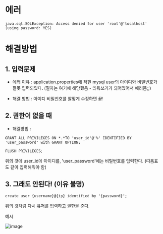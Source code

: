 # 에러
```
java.sql.SQLException: Access denied for user 'root'@'localhost' (using password: YES)
```

# 해결방법

## 1. 입력문제
- 에러 이유 : application.properties에 적힌 mysql user의 아이디와 비밀번호가 잘못 입력되있다. (필자는 여기에 해당했음 - 띄워쓰기가 되어있어서 에러뜸;;)

- 해결 방법 : 아이디 비밀번호를 알맞게 수정하면 끝!



## 2. 권한이 없을 때
- 해결방법 : 
```
GRANT ALL PRIVILEGES ON *.*TO 'user_id'@'%' IDENTIFIED BY 'user_password' with GRANT OPTION;

FLUSH PRIVILEGES;
```
위의 것에 user_id에 아이디를, 'user_password'에는 비밀번호를 입력한다. (따옴표도 같이 입력해줘야 함)

## 3. 그래도 안된다! (이유 불명)
```
create user {username}@{ip} identified by '{password}';
```
위의 것처럼 다시 유저를 입력하고 권한을 준다.


예시

![image](https://img1.daumcdn.net/thumb/R1280x0/?scode=mtistory2&fname=https%3A%2F%2Fblog.kakaocdn.net%2Fdn%2FpdOlE%2FbtrruoBcdGe%2FsIHitNKmktvOnkmBX2aC70%2Fimg.png)
